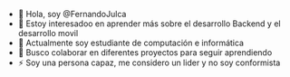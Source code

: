 - 👋 Hola, soy @FernandoJulca
- 👀 Estoy interesadoo en aprender más sobre el desarrollo Backend y el desarrollo movil
- 🌱 Actualmente soy estudiante de computación e informática
- 💞️ Busco colaborar en diferentes proyectos para seguir aprendiendo 
- ⚡ Soy una persona capaz, me considero un lider y no soy conformista  

<!---
FernandoJulca/FernandoJulca is a ✨ special ✨ repository because its `README.md` (this file) appears on your GitHub profile.
You can click the Preview link to take a look at your changes.
--->

